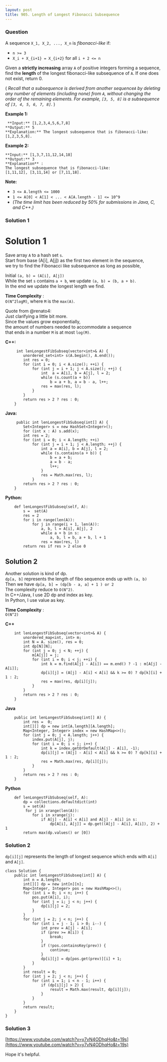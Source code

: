 ```yaml
---
layout: post
title: 905. Length of Longest Fibonacci Subsequence
---
```

### Question
A sequence `X_1, X_2, ..., X_n` is _fibonacci-like_ if:

  * `n >= 3`
  * `X_i + X_{i+1} = X_{i+2}` for all `i + 2 <= n`

Given a **strictly increasing**  array `A` of positive integers forming a
sequence, find the **length** of the longest fibonacci-like subsequence of
`A`.  If one does not exist, return 0.

( _Recall that a subsequence is derived from another sequence`A` by deleting
any number of elements (including none) from `A`, without changing the order
of the remaining elements.  For example, `[3, 5, 8]` is a subsequence of `[3,
4, 5, 6, 7, 8]`._ )



 **Example 1:**

    
    
     **Input:** [1,2,3,4,5,6,7,8]
    **Output:** 5
    **Explanation:** The longest subsequence that is fibonacci-like: [1,2,3,5,8].
    

**Example 2:**

    
    
    **Input:** [1,3,7,11,12,14,18]
    **Output:** 3
    **Explanation** :
    The longest subsequence that is fibonacci-like:
    [1,11,12], [3,11,14] or [7,11,18].
    



 **Note:**

  * `3 <= A.length <= 1000`
  * `1 <= A[0] < A[1] < ... < A[A.length - 1] <= 10^9`
  * _(The time limit has been reduced by 50% for submissions in Java, C, and C++.)_

### Solution 1
# Solution 1

Save array `A` to a hash set `s`.  
Start from base (A[i], A[j]) as the first two element in the sequence,  
we try to find the Fibonacci like subsequence as long as possible,

Initial `(a, b) = (A[i], A[j])`  
While the set `s` contains `a + b`, we update `(a, b) = (b, a + b)`.  
In the end we update the longest length we find.

 **Time Complexity** :  
`O(N^2logM)`, where `M` is the `max(A)`.

Quote from @renato4:  
Just clarifying a little bit more.  
Since the values grow exponentially,  
the amount of numbers needed to accommodate a sequence  
that ends in a number `M` is at most `log(M)`.

 **C++:**

    
    
         int lenLongestFibSubseq(vector<int>& A) {
            unordered_set<int> s(A.begin(), A.end());
            int res = 0;
            for (int i = 0; i < A.size(); ++i) {
                for (int j = i + 1; j < A.size(); ++j) {
                    int  a = A[i], b = A[j], l = 2;
                    while (s.count(a + b))
                        b = a + b, a = b - a, l++;
                    res = max(res, l);
                }
            }
            return res > 2 ? res : 0;
        }
    

**Java:**

    
    
         public int lenLongestFibSubseq(int[] A) {
            Set<Integer> s = new HashSet<Integer>();
            for (int x : A) s.add(x);
            int res = 2;
            for (int i = 0; i < A.length; ++i)
                for (int j = i + 1; j < A.length; ++j) {
                    int a = A[i], b = A[j], l = 2;
                    while (s.contains(a + b)) {
                        b = a + b;
                        a = b - a;
                        l++;
                    }
                    res = Math.max(res, l);
                }
            return res > 2 ? res : 0;
        }
    

**Python:**

    
    
        def lenLongestFibSubseq(self, A):
            s =  set(A)
            res = 2
            for i in range(len(A)):
                for j in range(i + 1, len(A)):
                    a, b, l = A[i], A[j], 2
                    while a + b in s:
                        a, b, l = b, a + b, l + 1
                    res = max(res, l)
            return res if res > 2 else 0
    

  

## Solution 2

Another solution is kind of dp.  
`dp[a, b]` represents the length of fibo sequence ends up with `(a, b)`  
Then we have `dp[a, b] = (dp[b - a, a] + 1 ) or 2`  
The complexity reduce to `O(N^2)`.  
In C++/Java, I use 2D dp and index as key.  
In Python, I use value as key.

**Time Complexity** :  
`O(N^2)`

**C++**

    
    
        int lenLongestFibSubseq(vector<int>& A) {
            unordered_map<int, int> m;
            int N = A. size(), res = 0;
            int dp[N][N];
            for (int j = 0; j < N; ++j) {
                m[A[j]] = j;
                for (int i = 0; i < j; ++i) {
                    int k = m.find(A[j] - A[i]) == m.end() ? -1 : m[A[j] - A[i]];
                    dp[i][j] = (A[j] - A[i] < A[i] && k >= 0) ? dp[k][i] + 1 : 2;
                    res = max(res, dp[i][j]);
                }
            }
            return res > 2 ? res : 0;
        }
    

**Java**

    
    
        public int lenLongestFibSubseq(int[] A) {
            int res =  0;
            int[][] dp = new int[A.length][A.length];
            Map<Integer, Integer> index = new HashMap<>();
            for (int j = 0; j < A.length; j++) {
                index.put(A[j], j);
                for (int i = 0; i < j; i++) {
                    int k = index.getOrDefault(A[j] - A[i], -1);
                    dp[i][j] = (A[j] - A[i] < A[i] && k >= 0) ? dp[k][i] + 1 : 2;
                    res = Math.max(res, dp[i][j]);
                }
            }
            return res > 2 ? res : 0;
        }
    

**Python**

    
    
        def lenLongestFibSubseq(self, A):
            dp = collections.defaultdict(int)
            s = set(A)
             for j in xrange(len(A)):
                for i in xrange(j):
                    if A[j] - A[i] < A[i] and A[j] - A[i] in s:
                        dp[A[i], A[j]] = dp.get((A[j] - A[i], A[i]), 2) + 1
            return max(dp.values() or [0])
    


### Solution 2
`dp[i][j]` represents the length of longest sequence which ends with `A[i]`
and `A[j]`.

    
    
    class Solution {
        public int lenLongestFibSubseq(int[] A) {
            int n = A.length;
            int[][] dp = new int[n][n];
            Map<Integer, Integer> pos = new HashMap<>();
            for (int i = 0; i < n; i++) {
                pos.put(A[i], i);
                for (int j = i; j < n; j++) {
                    dp[i][j] = 2;
                }
            }
            for (int j = 2; j < n; j++) {
                for (int i = j - 1; i > 0; i--) {
                    int prev = A[j] - A[i];
                    if (prev >= A[i]) {
                        break;
                    }
                    if (!pos.containsKey(prev)) {
                        continue;
                    }
                    dp[i][j] = dp[pos.get(prev)][i] + 1;
                }
            }
            int result = 0;
            for (int j = 2; j < n; j++) {
                for (int i = 1; i < n - 1; i++) {
                    if (dp[i][j] > 2) {
                        result = Math.max(result, dp[i][j]);
                    }
                }
            }
            return result;
        }
    }
    


### Solution 3
[https://www.youtube.com/watch?v=y7vN4ODhqHo&t=19s](https://www.youtube.com/watch?v=y7vN4ODhqHo&t=19s)

Hope it's helpful.



